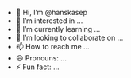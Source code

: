 - 👋 Hi, I’m @hanskasep
- 👀 I’m interested in ...
- 🌱 I’m currently learning ...
- 💞️ I’m looking to collaborate on ...
- 📫 How to reach me ...
- 😄 Pronouns: ...
- ⚡ Fun fact: ...

<!---
hanskasep/hanskasep is a ✨ special ✨ repository because its `README.md` (this file) appears on your GitHub profile.
You can click the Preview link to take a look at your changes.
--->
